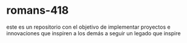 # romans-418
este es un repositorio con el objetivo de implementar proyectos e innovaciones que inspiren a los demás a seguir un legado que inspire  

